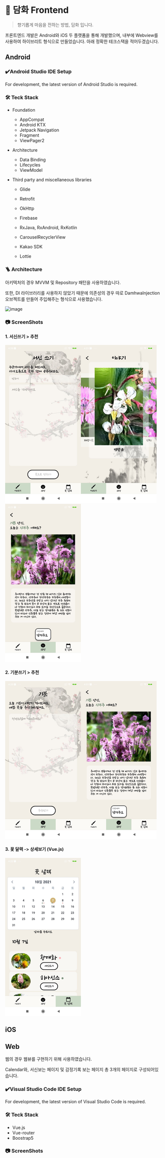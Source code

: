 # 🌸 담화 Frontend 

> 향기롭게 마음을 전하는 방법, 담화 입니다.

프론트엔드 개발은 Android와 iOS 두 플랫폼을 통해 개발했으며, 내부에 Webview를 사용하여 하이브리트 형식으로 만들었습니다. 아래 정확한 테크스택을 적어두겠습니다.



## Android

### ✔️Android Studio IDE Setup

For development, the latest version of Android Studio is required. 



### 🛠 Teck Stack

- Foundation 

  - AppCompat
  - Android KTX
  - Jetpack Navigation
  - Fragment
  - ViewPager2

- Architecture

  - Data Binding
  - Lifecycles
  - ViewModel

- Third party and miscellaneous libraries

  - Glide

  - Retrofit

  - OkHttp

  - Firebase

  - RxJava, RxAndroid, RxKotlin

  - CarouselRecyclerView

  - Kakao SDK

  - Lottie

    

### 🪜 Architecture

아키텍처의 경우 MVVM 및 Repository 패턴을 사용하였습니다.

또한, DI 라이브러리를 사용하지 않았기 때문에 의존성의 경우 따로 DamhwaInjection 오브젝트를 만들어 주입해주는 형식으로 사용했습니다.

![image](https://user-images.githubusercontent.com/22849063/132246469-3bcc36b3-70f3-4ee2-b32d-851bd77dcadd.png)

### 📷 ScreenShots

#### 1. 서신쓰기 > 추천

<img src="README.assets/image-20211007183807733.png" alt="image-20211007183807733" style="zoom:50%;" /><img src="README.assets/image-20211007183816052.png" alt="image-20211007183816052" style="zoom:50%;" /><img src="README.assets/image-20211007183826115.png" alt="image-20211007183826115" style="zoom:50%;" />



#### 2. 기분쓰기 > 추천

<img src="README.assets/image-20211007183947746.png" alt="image-20211007183947746" style="zoom:50%;" /><img src="README.assets/image-20211007183921086.png" alt="image-20211007183921086" style="zoom:50%;" />



#### 3. 꽃 달력 -> 상세보기 (Vue.js)

<img src="README.assets/image-20211007184004338.png" alt="image-20211007184004338" style="zoom:50%;" />

## iOS



## Web

웹의 경우 웹뷰를 구현하기 위해 사용하였습니다.

Calendar와, 서신보는 페이지 및 감정기록 보는 페이지 총 3개의 페이지로 구성되어있습니다.

### ✔️Visual Studio Code IDE Setup

For development, the latest version of Visual Studio Code is required. 



### 🛠 Teck Stack

- Vue.js 
- Vue-router 
- Boostrap5 



### 📷 ScreenShots



